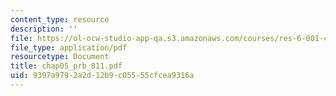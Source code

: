 ```yaml
---
content_type: resource
description: ''
file: https://ol-ocw-studio-app-qa.s3.amazonaws.com/courses/res-6-001-continuum-electromechanics-spring-2009/9397a9792a2d12b9c05555cfcea9316a_chap05_prb_811.pdf
file_type: application/pdf
resourcetype: Document
title: chap05_prb_811.pdf
uid: 9397a979-2a2d-12b9-c055-55cfcea9316a
---
```

